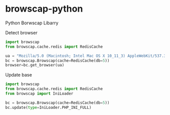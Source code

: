 # browscap-python
Python Borwscap Libarry

Detect browser

```python
import browscap
from browscap.cache.redis import RedisCache

ua = "Mozilla/5.0 (Macintosh; Intel Mac OS X 10_11_3) AppleWebKit/537.36 (KHTML, like Gecko) Chrome/48.0.2564.116 Safari/537.36"
bc = browscap.Browscap(cache=RedisCache(db=5))
browser=bc.get_browser(ua)
```

Update base

```python
import browscap
from browscap.cache.redis import RedisCache
from browscap import IniLoader

bc = browscap.Browscap(cache=RedisCache(db=5))
bc.update(type=IniLoader.PHP_INI_FULL)
```
